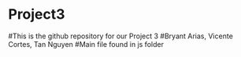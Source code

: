 # Project3
#This is the github repository for our Project 3
#Bryant Arias, Vicente Cortes, Tan Nguyen
#Main file found in js folder
